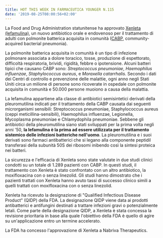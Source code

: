 ```yaml
---
title: HOT THIS WEEK IN FARMACEUTICA YOUNGER N.115
date: '2019-08-25T08:00:56+02:00'
---
```

La Food and Drug Administration statunitense ha approvato [Xenleta (lefamulina)](https://www.fda.gov/news-events/press-announcements/fda-approves-new-antibiotic-treat-community-acquired-bacterial-pneumonia), un nuovo antibiotico orale e endovenoso per il trattamento di adulti con polmonite batterica acquisita in comunità ([CABP](https://www.fda.gov/media/75149/download), community-acquired bacterial pneumonia).

La polmonite batterica acquisita in comunità è un tipo di infezione polmonare associata a dolore toracico, tosse, produzione di espettorato, difficoltà respiratoria, brividi, rigidità, febbre o ipotensione. Alcuni batteri tipici che causano CABP sono: _Streptococcus pneumoniae_, _Haemophilus influenzae_, _Staphylococcus aureus_, e _Moraxella catarrhalis_. Secondo i dati dei Centri di controllo e prevenzione delle malattie, ogni anno negli Stati Uniti circa un milione di persone sono ricoverate in ospedale con polmonite acquisita in comunità e 50.000 persone muoiono a causa della malattia.

La lefamulina appartiene alla classe di antibiotici semisintetici derivati della pleuromutilina indicati per il trattamento della CABP causata dai seguenti microrganismi sensibili: Streptococcus pneumoniae, Staphylococcus aureus (ceppi meticillina-sensibili), Haemophilus influenzae, Legionella, Mycoplasma pneumoniae e Chlamydophila pneumoniae. Sebbene gli antibiotici della pleuromutilina siano stati sviluppati per la prima volta negli anni '50, **la lefamulina è la prima ad essere utilizzata per il trattamento sistemico delle infezioni batteriche nell'uomo**. La pleuromutilina e i suoi derivati ​​sono farmaci antibatterici che si legano alla componente peptidil transferasi della subunità 50S dei ribosomi inibendo così la sintesi proteica nei batteri.

La sicurezza e l'efficacia di Xenleta sono state valutate in due studi clinici condotti su un totale di 1.289 pazienti con CABP. In questi studi, il trattamento con Xenleta è stato confrontato con un altro antibiotico, la moxifloxacina con o senza linezolid. Gli studi hanno dimostrato che i pazienti trattati con Xenleta hanno avuto tassi di successo clinico simili a quelli trattati con moxifloxacina con o senza linezolid. 

Xenleta ha ricevuto la designazione di "Qualified Infectious Disease Product" (QIDP) della FDA. La designazione QIDP viene data ai prodotti antibatterici e antifungini destinati a trattare infezioni gravi o potenzialmente letali. Come parte della designazione QIDP, a Xenleta è stata concessa la revisione prioritaria in base alla quale l'obiettivo della FDA è quello di agire su un'applicazione entro un termine accelerato.

La FDA ha concesso l'approvazione di Xenleta a Nabriva Therapeutics.
